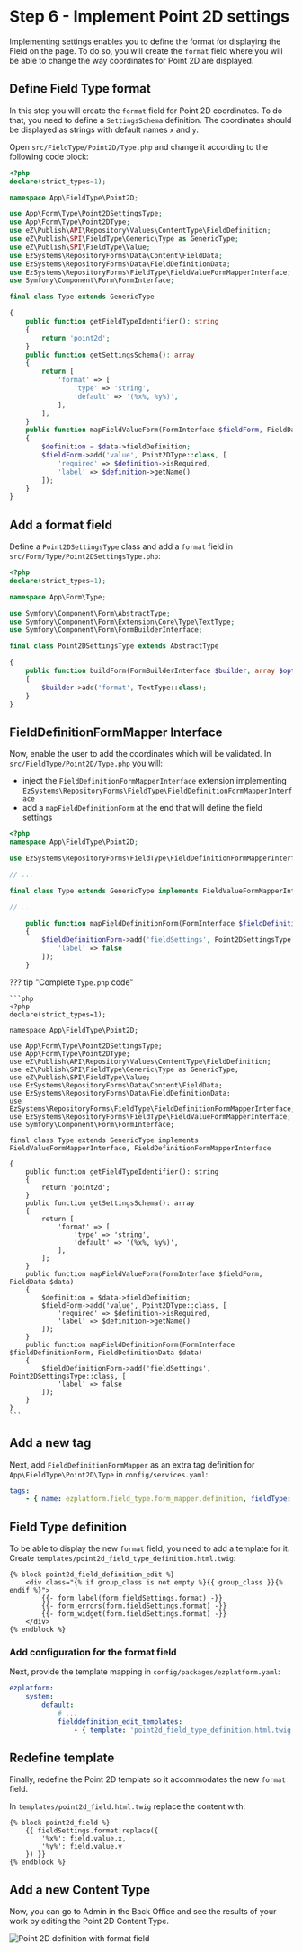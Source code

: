 # Step 6 - Implement Point 2D settings

Implementing settings enables you to define the format for displaying the Field on the page.
To do so, you will create the `format` field where you will be able to change the way coordinates for Point 2D are displayed.

## Define Field Type format

In this step you will create the `format` field for Point 2D coordinates.
To do that, you need to define a `SettingsSchema` definition.
The coordinates should be displayed as strings with default names `x` and `y`.

Open `src/FieldType/Point2D/Type.php` and change it according to the following code block:

```php
<?php
declare(strict_types=1);

namespace App\FieldType\Point2D;

use App\Form\Type\Point2DSettingsType;
use App\Form\Type\Point2DType;
use eZ\Publish\API\Repository\Values\ContentType\FieldDefinition;
use eZ\Publish\SPI\FieldType\Generic\Type as GenericType;
use eZ\Publish\SPI\FieldType\Value;
use EzSystems\RepositoryForms\Data\Content\FieldData;
use EzSystems\RepositoryForms\Data\FieldDefinitionData;
use EzSystems\RepositoryForms\FieldType\FieldValueFormMapperInterface;
use Symfony\Component\Form\FormInterface;

final class Type extends GenericType

{
    public function getFieldTypeIdentifier(): string
    {
        return 'point2d';
    }
    public function getSettingsSchema(): array
    {
        return [
            'format' => [
                'type' => 'string',
                'default' => '(%x%, %y%)',
            ],
        ];
    }
    public function mapFieldValueForm(FormInterface $fieldForm, FieldData $data)
    {
        $definition = $data->fieldDefinition;
        $fieldForm->add('value', Point2DType::class, [
            'required' => $definition->isRequired,
            'label' => $definition->getName()
        ]);
    }
}
```

## Add a format field

Define a `Point2DSettingsType` class and add a `format` field in `src/Form/Type/Point2DSettingsType.php`:

```php
<?php
declare(strict_types=1);

namespace App\Form\Type;

use Symfony\Component\Form\AbstractType;
use Symfony\Component\Form\Extension\Core\Type\TextType;
use Symfony\Component\Form\FormBuilderInterface;

final class Point2DSettingsType extends AbstractType

{
    public function buildForm(FormBuilderInterface $builder, array $options)
    {
        $builder->add('format', TextType::class);
    }
}
```

## FieldDefinitionFormMapper Interface

Now, enable the user to add the coordinates which will be validated.
In `src/FieldType/Point2D/Type.php` you will:
 
- inject the `FieldDefinitionFormMapperInterface` extension implementing `EzSystems\RepositoryForms\FieldType\FieldDefinitionFormMapperInterface`
- add a `mapFieldDefinitionForm` at the end that will define the field settings

```php
<?php
namespace App\FieldType\Point2D;

use EzSystems\RepositoryForms\FieldType\FieldDefinitionFormMapperInterface;

// ...

final class Type extends GenericType implements FieldValueFormMapperInterface, FieldDefinitionFormMapperInterface

// ...

    public function mapFieldDefinitionForm(FormInterface $fieldDefinitionForm, FieldDefinitionData $data)
    {
        $fieldDefinitionForm->add('fieldSettings', Point2DSettingsType::class, [
            'label' => false
        ]);
    }
```

??? tip "Complete `Type.php` code"

    ```php
    <?php
    declare(strict_types=1);
    
    namespace App\FieldType\Point2D;
    
    use App\Form\Type\Point2DSettingsType;
    use App\Form\Type\Point2DType;
    use eZ\Publish\API\Repository\Values\ContentType\FieldDefinition;
    use eZ\Publish\SPI\FieldType\Generic\Type as GenericType;
    use eZ\Publish\SPI\FieldType\Value;
    use EzSystems\RepositoryForms\Data\Content\FieldData;
    use EzSystems\RepositoryForms\Data\FieldDefinitionData;
    use EzSystems\RepositoryForms\FieldType\FieldDefinitionFormMapperInterface;
    use EzSystems\RepositoryForms\FieldType\FieldValueFormMapperInterface;
    use Symfony\Component\Form\FormInterface;
    
    final class Type extends GenericType implements FieldValueFormMapperInterface, FieldDefinitionFormMapperInterface
    
    {
        public function getFieldTypeIdentifier(): string
        {
            return 'point2d';
        }
        public function getSettingsSchema(): array
        {
            return [
                'format' => [
                    'type' => 'string',
                    'default' => '(%x%, %y%)',
                ],
            ];
        }
        public function mapFieldValueForm(FormInterface $fieldForm, FieldData $data)
        {
            $definition = $data->fieldDefinition;
            $fieldForm->add('value', Point2DType::class, [
                'required' => $definition->isRequired,
                'label' => $definition->getName()
            ]);
        }
        public function mapFieldDefinitionForm(FormInterface $fieldDefinitionForm, FieldDefinitionData $data)
        {
            $fieldDefinitionForm->add('fieldSettings', Point2DSettingsType::class, [
                'label' => false
            ]);
        }
    }
    ```

## Add a new tag

Next, add `FieldDefinitionFormMapper` as an extra tag definition for `App\FieldType\Point2D\Type` in `config/services.yaml`:

```yaml
tags:
    - { name: ezplatform.field_type.form_mapper.definition, fieldType: point2d }
```

## Field Type definition

To be able to display the new `format` field, you need to add a template for it.
Create `templates/point2d_field_type_definition.html.twig`:

```html+twig
{% block point2d_field_definition_edit %}
    <div class="{% if group_class is not empty %}{{ group_class }}{% endif %}">
        {{- form_label(form.fieldSettings.format) -}}
        {{- form_errors(form.fieldSettings.format) -}}
        {{- form_widget(form.fieldSettings.format) -}}
    </div>
{% endblock %}
```

### Add configuration for the format field

Next, provide the template mapping in `config/packages/ezplatform.yaml`:

```yaml
ezplatform:
    system:
        default:
            # ...
            fielddefinition_edit_templates:
                - { template: 'point2d_field_type_definition.html.twig', priority: 0 }
```

## Redefine template

Finally, redefine the Point 2D template so it accommodates the new `format` field.

In `templates/point2d_field.html.twig` replace the content with:

```html+twig
{% block point2d_field %}
    {{ fieldSettings.format|replace({
        '%x%': field.value.x,
        '%y%': field.value.y
    }) }}
{% endblock %}
```

## Add a new Content Type

Now, you can go to Admin in the Back Office and see the results of your work by editing the Point 2D Content Type.

![Point 2D definition with format field](img/field_definition_format_field.png)
